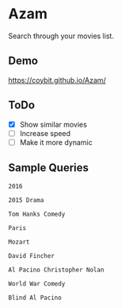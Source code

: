 # Azam

Search through your movies list.

## Demo
https://coybit.github.io/Azam/

## ToDo
- [X] Show similar movies
- [ ] Increase speed
- [ ] Make it more dynamic

## Sample Queries


`2016`

`2015 Drama`

`Tom Hanks Comedy`

`Paris`

`Mozart`

`David Fincher`

`Al Pacino Christopher Nolan`

`World War Comedy`

`Blind Al Pacino`
